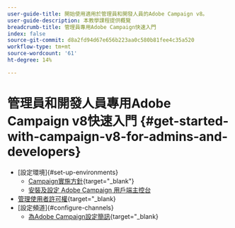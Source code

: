 ```yaml
---
user-guide-title: 開始使用適用於管理員和開發人員的Adobe Campaign v8。
user-guide-description: 本教學課程提供概覽
breadcrumb-title: 管理員專用Adobe Campaign快速入門
index: false
source-git-commit: d8a2fd94d67e656b223aa0c580b81fee4c35a520
workflow-type: tm+mt
source-wordcount: '61'
ht-degree: 14%

---
```



# 管理員和開發人員專用Adobe Campaign v8快速入門 {#get-started-with-campaign-v8-for-admins-and-developers}

+ [設定環境]{#set-up-environments}
   + [Campaign實施方針](https://experienceleague.adobe.com/en/docs/campaign/campaign-v8/config/implement/implement){target="_blank"}
   + [安裝及設定 Adobe Campaign 用戶端主控台](/help/tutorial-acs-acc-admin/install-the-client-console.md)
+ [管理使用者許可權](https://experienceleague.adobe.com/en/docs/campaign/campaign-v8/admin/permissions/manage-permissions){target="_blank}
+ [設定頻道]{#configure-channels}
   + [為Adobe Campaign設定簡訊](https://experienceleague.adobe.com/en/docs/campaign-learn/set-up-sms-for-adobe-campaign/overview){target="_blank}
